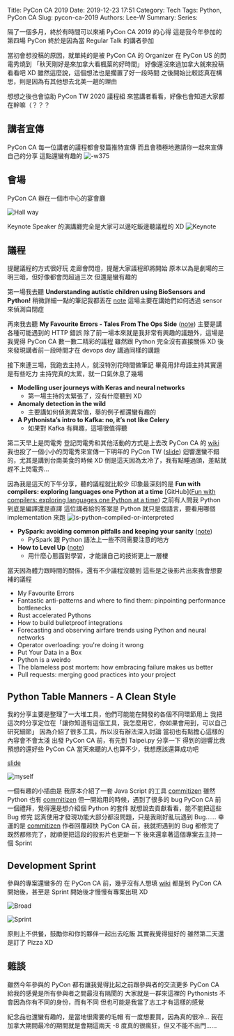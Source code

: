 Title: PyCon CA 2019
Date: 2019-12-23 17:51
Category: Tech
Tags: Python, PyCon CA 
Slug: pycon-ca-2019
Authors: Lee-W
Summary:
Series:

隔了一個多月，終於有時間可以來補 PyCon CA 2019 的心得
這是我今年參加的第四場 PyCon
終於是因為當 Regular Talk 的講者參加

<!--more-->

當初會想投稿的原因，就單純的是被 PyCon CA 的 Organizer 在 PyCon US 的閃電秀燒到
「秋天剛好是來加拿大看楓葉的好時間」
好像還沒來過加拿大就來投稿看看吧 XD
雖然這麼說，這個想法也是擱置了好一段時間
之後開始比較認真在構思，則是因為有其他想去北美一趟的理由

想想之後也會協助 PyCon TW 2020 議程組
來當講者看看，好像也會知道大家都在幹嘛（？？？

## 講者宣傳
PyCon CA 每一位講者的議程都會發篇推特宣傳
而且會積極地邀請你一起來宣傳自己的分享
這點還蠻有趣的
![-w375]({static}/images/posts-image/2019-12-23-pycon-ca-2019/15720217074612.jpg)

## 會場
PyCon CA 辦在一個市中心的宴會廳

![Hall way]({static}/images/posts-image/2019-12-23-pycon-ca-2019/15770893363222.jpg)

Keynote Speaker 的演講廳完全是大家可以邊吃飯邊聽議程的 XD
![Keynote]({static}/images/posts-image/2019-12-23-pycon-ca-2019/15770893540925.jpg)

## 議程
提醒議程的方式很好玩
走廊會閃燈，提醒大家議程即將開始
原本以為是劇場的三明三暗，但好像都會閃超過三次
但還是蠻有趣的

第一場我去聽 **Understanding autistic children using BioSensors and Python!**
稍微詳細一點的筆記我都丟在 [note](https://lee-w.github.io/pycon-note/posts/pycon-ca-2019/2019/12/understanding-autistic-children-using-bioSensors-and-python/)
這場主要在講她們如何透過 sensor 來偵測自閉症

再來我去聽 **My Favourite Errors - Tales From The Ops Side** ([note](https://lee-w.github.io/pycon-note/posts/pycon-ca-2019/2019/12/my-favourite-errors/))
主要是講各種可能遇到的 HTTP 錯誤
除了前一場本來就是我非常有興趣的議題外，這場是我覺得 PyCon CA 數一數二精彩的議程
雖然跟 Python 完全沒有直接關係 XD
後來發現講者前一段時間才在 devops day 講過同樣的講題

接下來連三場，我跑去主持人，就沒特別花時間做筆記
畢竟用非母語主持其實還是有些吃力
主持完真的太累，就一口氣休息了幾場

* **Modelling user journeys with Keras and neural networks**
    * 第一場主持的太緊張了，沒有什麼聽到 XD
* **Anomaly detection in the wild**
    * 主要講如何偵測異常值，舉的例子都還蠻有趣的
* **A Pythonista’s intro to Kafka: no, it’s not like Celery**
    * 如果對 Kafka 有興趣，這場很值得聽

第二天早上是閃電秀
登記閃電秀和其他活動的方式是上去改 PyCon CA 的 [wiki](https://github.com/pyconca/2019-wiki)
我也投了一個小小的閃電秀來宣傳一下明年的 PyCon TW ([slide](https://speakerdeck.com/leew/pycon-tw-2020-at-pycon-ca-2019))
迴響還蠻不錯的，尤其是講到台南美食的時候 XD
倒是這天因為太冷了，我有點睡過頭，差點就趕不上閃電秀...

因為我是這天的下午分享，聽的議程就比較少
印象最深刻的是 **Fun with compilers: exploring languages one Python at a time**
[GitHub]([Fun with compilers: exploring languages one Python at a time](https://github.com/pdmccormick/pyconca2019-fun-with-compilers))
之前有人問我 Python 到底是編譯還是直譯
這位講者給的答案是 Python 就只是個語言，要看用哪個 implementation 來跑
![is-python-compiled-or-interpreted]({static}/images/posts-image/2019-12-23-pycon-ca-2019/15770893777395.jpg)

* **PySpark: avoiding common pitfalls and keeping your sanity** ([note](https://lee-w.github.io/pycon-note/posts/pycon-ca-2019/2019/12/pyspark-avoiding-common-pitfalls-and-keeping-your-sanity/))
    * PySpark 跟 Python 語法上一些不同需要注意的地方
* **How to Level Up** ([note](https://lee-w.github.io/pycon-note/posts/pycon-ca-2019/2019/12/how-to-level-up/))
    * 用什麼心態面對學習，才能讓自己的技術更上一層樓

當天因為體力跟時間的關係，還有不少議程沒聽到
這些是之後影片出來我會想要補的議程

* My Favourite Errors
* Fantastic anti-patterns and where to find them: pinpointing performance bottlenecks
* Rust accelerated Pythons
* How to build bulletproof integrations
* Forecasting and observing airfare trends using Python and neural networks
* Operator overloading: you're doing it wrong
* Put Your Data in a Box
* Python is a weirdo
* The blameless post mortem: how embracing failure makes us better
* Pull requests: merging good practices into your project

## Python Table Manners - A Clean Style
我的分享主要是整理了一大堆工具，他們可能能在開發的各個不同環節用上
我把這次的分享定位在「讓你知道有這個工具，我怎麼用它，你如果會用到，可以自己研究細節」
因為介紹了很多工具，所以沒有辦法深入討論
當初也有點擔心這樣的內容會不會太淺
出發 PyCon CA 前，有先到 Taipei.py 分享一下
得到的迴響比我預想的還好些
PyCon CA 當天來聽的人也算不少，我想應該還算成功吧

[slide](https://speakerdeck.com/leew/python-table-manners-a-clean-style-at-pycon-ca-2019)

![myself]({static}/images/posts-image/2019-12-23-pycon-ca-2019/15770893864623.jpg)

一個有趣的小插曲是
我原本介紹了一套 Java Script 的工具 [commitizen](https://github.com/commitizen)
雖然 Python 也有 [commitizen](https://github.com/Woile/commitizen)
但一開始用的時候，遇到了很多的 bug
PyCon CA 前一個禮拜，覺得還是想介紹個 Python 的套件
就想說去貢獻看看，能不能把這些 Bug 修完
認真使用才發現功能大部分都沒問題，只是我剛好亂玩遇到 Bug......
幸運的是 [commitizen](https://github.com/Woile/commitizen) 作者回覆超快
PyCon CA 前，我就把遇到的 Bug 都修完了
既然都修完了，就順便把這段的投影片也更新一下
後來還拿著這個專案去主持一個 Sprint

## Development Sprint
參與的專案還蠻多的
在 PyCon CA 前，幾乎沒有人想填 [wiki](https://github.com/pyconca/2019-wiki)
都是到 PyCon CA 開始後，甚至是 Sprint 開始後才慢慢有專案出現 XD

![Broad]({static}/images/posts-image/2019-12-23-pycon-ca-2019/15770894153368.jpg)

![Sprint]({static}/images/posts-image/2019-12-23-pycon-ca-2019/15770894201423.jpg)

原則上不供餐，鼓勵你和你的夥伴一起出去吃飯
其實我覺得挺好的
雖然第二天還是訂了 Pizza XD

## 雜談
雖然今年參與的 PyCon 都有讓我覺得比起之前跟參與者的交流更多
PyCon CA 給我的感覺是所有參與者之間最沒有隔閡的
大家就是一群來這裡的 Pythonists
不會因為你有不同的身份，而有不同
但也可能是我當了志工才有這樣的感覺

紀念品也還蠻有趣的，是當地很需要的毛帽
有一度想要買，因為真的很冷...
我在加拿大期間最冷的期間就是會期這兩天
-8 度真的很瘋狂，但又不能不出門......
